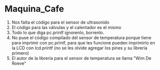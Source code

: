 # Maquina_Cafe

1. Nos falta el código para el sensor de ultrasonido 
2. El código para las válvulas y el calentador es el mismo
3. Todo lo que diga pc.printf ignorenlo, borrenlo.
4. No puse el código compilado del sensor de temperatura porque tiene para imprimir con pc.printf, para que les funcione pueden imprimirlo en la LCD con lcd.printf (no se les olvide agregar los pines y su librería primero)
5. El autor de la librería para el sensor de temperatura se llama "Wim De Roeve"
